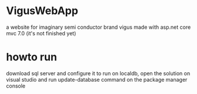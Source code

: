 # VigusWebApp
a website for imaginary semi conductor brand vigus made with asp.net core mvc 7.0 (it's not finished yet)

# howto run
download sql server and configure it to run on localdb, open the solution on visual studio and run update-database command on the package manager console

